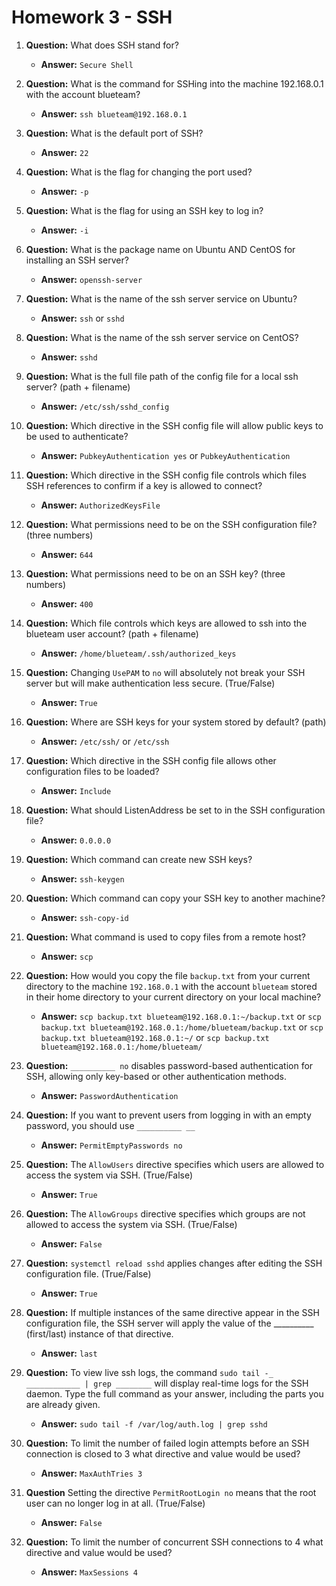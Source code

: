 # Homework 3 - SSH

1. **Question:** What does SSH stand for?
   - **Answer:** `Secure Shell`

1. **Question:** What is the command for SSHing into the machine 192.168.0.1 with the account blueteam?
   - **Answer:** `ssh blueteam@192.168.0.1`
  
1. **Question:** What is the default port of SSH?
   - **Answer:** `22`

1. **Question:** What is the flag for changing the port used?
   - **Answer:** `-p`

1. **Question:** What is the flag for using an SSH key to log in?
   - **Answer:** `-i`

1. **Question:** What is the package name on Ubuntu AND CentOS for installing an SSH server?
   - **Answer:** `openssh-server`

1. **Question:** What is the name of the ssh server service on Ubuntu?
   - **Answer:** `ssh` or `sshd`

1. **Question:** What is the name of the ssh server service on CentOS?
   - **Answer:** `sshd`

1. **Question:** What is the full file path of the config file for a local ssh server? (path + filename)
   - **Answer:** `/etc/ssh/sshd_config`

1. **Question:** Which directive in the SSH config file will allow public keys to be used to authenticate?
   - **Answer:** `PubkeyAuthentication yes` or `PubkeyAuthentication`

1. **Question:** Which directive in the SSH config file controls which files SSH references to confirm if a key is allowed to connect?
   - **Answer:** `AuthorizedKeysFile`

1. **Question:** What permissions need to be on the SSH configuration file? (three numbers)
   - **Answer:** `644`

1. **Question:** What permissions need to be on an SSH key? (three numbers)
   - **Answer:** `400`

1. **Question:** Which file controls which keys are allowed to ssh into the blueteam user account? (path + filename)
   - **Answer:** `/home/blueteam/.ssh/authorized_keys`

1. **Question:** Changing `UsePAM` to `no` will absolutely not break your SSH server but will make authentication less secure. (True/False)
   - **Answer:** `True`

1. **Question:** Where are SSH keys for your system stored by default? (path)
   - **Answer:** `/etc/ssh/` or `/etc/ssh`

1. **Question:** Which directive in the SSH config file allows other configuration files to be loaded?
   - **Answer:** `Include`

1. **Question:** What should ListenAddress be set to in the SSH configuration file?
   - **Answer:** `0.0.0.0`

1. **Question:** Which command can create new SSH keys?
   - **Answer:** `ssh-keygen`

1. **Question:** Which command can copy your SSH key to another machine?
   - **Answer:** `ssh-copy-id`

1. **Question:** What command is used to copy files from a remote host?
   - **Answer:** `scp`

1. **Question:** How would you copy the file `backup.txt` from your current directory to the machine `192.168.0.1` with the account `blueteam` stored in their home directory to your current directory on your local machine?
   - **Answer:** `scp backup.txt blueteam@192.168.0.1:~/backup.txt` or `scp backup.txt blueteam@192.168.0.1:/home/blueteam/backup.txt` or `scp backup.txt blueteam@192.168.0.1:~/` or `scp backup.txt blueteam@192.168.0.1:/home/blueteam/`

1. **Question:** `__________ no` disables password-based authentication for SSH, allowing only key-based or other authentication methods.
   - **Answer:** `PasswordAuthentication`

1. **Question:**  If you want to prevent users from logging in with an empty password, you should use `__________ __`
   - **Answer:** `PermitEmptyPasswords no`

1. **Question:** The `AllowUsers` directive specifies which users are allowed to access the system via SSH. (True/False)
   - **Answer:** `True`

1. **Question:** The `AllowGroups` directive specifies which groups are not allowed to access the system via SSH. (True/False)
   - **Answer:** `False`

1. **Question:** `systemctl reload sshd` applies changes after editing the SSH configuration file. (True/False)
   - **Answer:** `True`

1. **Question:** If multiple instances of the same directive appear in the SSH configuration file, the SSH server will apply the value of the __________ (first/last) instance of that directive.
   - **Answer:** `last`

1. **Question:** To view live ssh logs, the command `sudo tail -_ ____________ | grep ________` will display real-time logs for the SSH daemon. Type the full command as your answer, including the parts you are already given.
   - **Answer:** `sudo tail -f /var/log/auth.log | grep sshd`

1. **Question:** To limit the number of failed login attempts before an SSH connection is closed to 3 what directive and value would be used?
   - **Answer:** `MaxAuthTries 3`

1. **Question** Setting the directive `PermitRootLogin no` means that the root user can no longer log in at all. (True/False)
   - **Answer:** `False`

1. **Question:** To limit the number of concurrent SSH connections to 4 what directive and value would be used?
   - **Answer:** `MaxSessions 4`